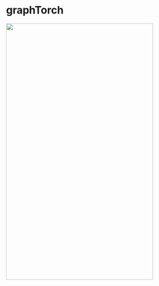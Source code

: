 # graphTorch

<img src="https://github.com/RagnaroWA/graphTorch/blob/assets/image/home-page.gif" width="400" height="700" />
